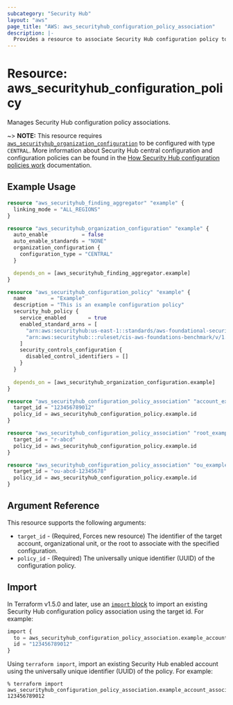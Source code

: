 ```yaml
---
subcategory: "Security Hub"
layout: "aws"
page_title: "AWS: aws_securityhub_configuration_policy_association"
description: |-
  Provides a resource to associate Security Hub configuration policy to a target.
---
```


# Resource: aws_securityhub_configuration_policy

Manages Security Hub configuration policy associations.

~> **NOTE:** This resource requires [`aws_securityhub_organization_configuration`](/docs/providers/aws/r/securityhub_organization_admin_account.html) to be configured with type `CENTRAL`. More information about Security Hub central configuration and configuration policies can be found in the [How Security Hub configuration policies work](https://docs.aws.amazon.com/securityhub/latest/userguide/configuration-policies-overview.html) documentation.

## Example Usage

```terraform
resource "aws_securityhub_finding_aggregator" "example" {
  linking_mode = "ALL_REGIONS"
}

resource "aws_securityhub_organization_configuration" "example" {
  auto_enable           = false
  auto_enable_standards = "NONE"
  organization_configuration {
    configuration_type = "CENTRAL"
  }

  depends_on = [aws_securityhub_finding_aggregator.example]
}

resource "aws_securityhub_configuration_policy" "example" {
  name        = "Example"
  description = "This is an example configuration policy"
  security_hub_policy {
    service_enabled       = true
    enabled_standard_arns = [
      "arn:aws:securityhub:us-east-1::standards/aws-foundational-security-best-practices/v/1.0.0",
      "arn:aws:securityhub:::ruleset/cis-aws-foundations-benchmark/v/1.2.0",
    ]
    security_controls_configuration {
      disabled_control_identifiers = []
    }
  }
  
  depends_on = [aws_securityhub_organization_configuration.example]
}

resource "aws_securityhub_configuration_policy_association" "account_example" {
  target_id = "123456789012"
  policy_id = aws_securityhub_configuration_policy.example.id
}

resource "aws_securityhub_configuration_policy_association" "root_example" {
  target_id = "r-abcd"
  policy_id = aws_securityhub_configuration_policy.example.id
}

resource "aws_securityhub_configuration_policy_association" "ou_example" {
  target_id = "ou-abcd-12345678"
  policy_id = aws_securityhub_configuration_policy.example.id
}
```

## Argument Reference

This resource supports the following arguments:

* `target_id` - (Required, Forces new resource) The identifier of the target account, organizational unit, or the root to associate with the specified configuration.
* `policy_id` - (Required) The universally unique identifier (UUID) of the configuration policy.

## Import

In Terraform v1.5.0 and later, use an [`import` block](https://developer.hashicorp.com/terraform/language/import) to import an existing Security Hub configuration policy association using the target id. For example:

```terraform
import {
  to = aws_securityhub_configuration_policy_association.example_account_association
  id = "123456789012"
}
```

Using `terraform import`, import an existing Security Hub enabled account using the universally unique identifier (UUID) of the policy. For example:

```console
% terraform import aws_securityhub_configuration_policy_association.example_account_association 123456789012
```
